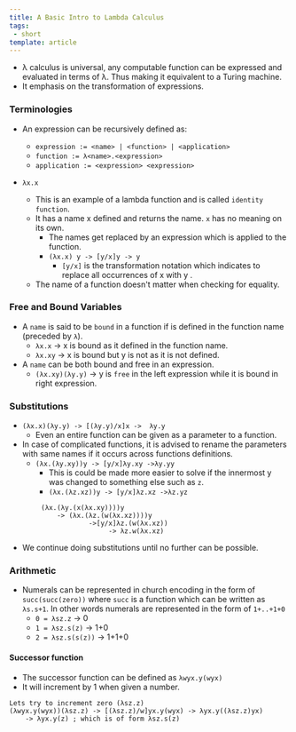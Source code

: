 ```yaml
---
title: A Basic Intro to Lambda Calculus
tags:
 - short
template: article
---
```

- λ calculus is universal, any computable function can be expressed and evaluated in terms of λ. Thus making it equivalent to a Turing machine.
- It emphasis on the transformation of expressions.

### Terminologies

- An expression can be recursively defined as:
	- `expression := <name> | <function> | <application>`
	- `function := λ<name>.<expression>`
	- `application := <expression> <expression>`

- `λx.x`
	-  This is an example of a lambda function and is called `identity function`.
	-  It has a name x defined and returns the name. `x` has no meaning on its own.
		- The names get replaced by an expression which is applied to the function.
		-  `(λx.x) y -> [y/x]y -> y`
			- `[y/x]` is the transformation notation which indicates to replace all occurrences of x with y .
	-  The name of a function doesn't matter when checking for equality.

### Free and Bound Variables

- A `name` is said to be `bound` in a function if is defined in the function name (preceded by `λ`).
	- `λx.x` -> x is bound as it defined in the function name.
	- `λx.xy` -> x is bound but y is not as it is not defined.
- A `name` can be both bound and free in an expression.
	- `(λx.xy)(λy.y)` -> y is `free` in the left expression while it is bound in right expression.

### Substitutions
- `(λx.x)(λy.y) -> [(λy.y)/x]x ->  λy.y`
	- Even an entire function can be given as a parameter to a function.
- In case of complicated functions, it is advised to rename the parameters with same names if it occurs across functions definitions. 
	- `(λx.(λy.xy))y -> [y/x]λy.xy ->λy.yy`
		- This is could be made more easier to solve if the innermost y was changed to something else such as `z`.
		- `(λx.(λz.xz))y -> [y/x]λz.xz ->λz.yz`

``` 
		(λx.(λy.(x(λx.xy))))y 
			-> (λx.(λz.(w(λx.xz))))y 
	                ->[y/x]λz.(w(λx.xz))  
	                     -> λz.w(λx.xz)
```
- We continue doing substitutions until no further can be possible.
### Arithmetic
- Numerals can be represented in church encoding in the form of `succ(succ(zero))` where `succ` is a function which can be written as `λs.s+1`. In other words numerals are represented in the form of `1+..+1+0`
	- `0 = λsz.z` -> 0 
	- `1 = λsz.s(z)` -> 1+0 
	- `2 = λsz.s(s(z))` -> 1+1+0

#### Successor function
- The successor function can be defined as `λwyx.y(wyx)`
- It will increment by 1 when given a number.
```
Lets try to increment zero (λsz.z)
(λwyx.y(wyx))(λsz.z) -> [(λsz.z)/w]yx.y(wyx) -> λyx.y((λsz.z)yx) 
	-> λyx.y(z) ; which is of form λsz.s(z)
```